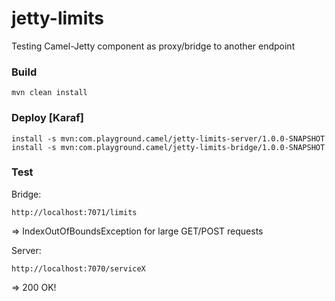 jetty-limits
============

Testing Camel-Jetty component as proxy/bridge to another endpoint

### Build

    mvn clean install

### Deploy [Karaf]

    install -s mvn:com.playground.camel/jetty-limits-server/1.0.0-SNAPSHOT
    install -s mvn:com.playground.camel/jetty-limits-bridge/1.0.0-SNAPSHOT

### Test

Bridge:

    http://localhost:7071/limits
=> IndexOutOfBoundsException for large GET/POST requests

Server:

    http://localhost:7070/serviceX
=> 200 OK!
